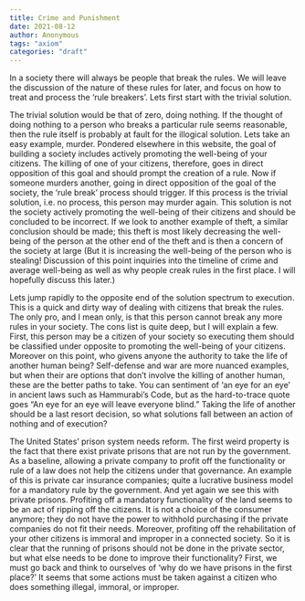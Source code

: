 ```yaml
---
title: Crime and Punishment
date: 2021-08-12
author: Anonymous
tags: "axiom"
categories: "draft"
---
```


In a society there will always be people that break the rules. We will leave the discussion of the nature of these rules for later, and focus on how to treat and process the ‘rule breakers’. Lets first start with the trivial solution.

The trivial solution would be that of zero, doing nothing. If the thought of doing nothing to a person who breaks a particular rule seems reasonable, then the rule itself is probably at fault for the illogical solution. Lets take an easy example, murder. Pondered elsewhere in this website, the goal of building a society includes actively promoting the well-being of your citizens. The killing of one of your citizens, therefore, goes in direct opposition of this goal and should prompt the creation of a rule. Now if someone murders another, going in direct opposition of the goal of the society, the ‘rule break’ process should trigger. If this process is the trivial solution, i.e. no process, this person may murder again. This solution is not the society actively promoting the well-being of their citizens and should be concluded to be incorrect. If we look to another example of theft, a similar conclusion should be made; this theft is most likely decreasing the well-being of the person at the other end of the theft and is then a concern of the society at large (But it is increasing the well-being of the person who is stealing! Discussion of this point inquiries into the timeline of crime and average well-being as well as why people creak rules in the first place. I will hopefully discuss this later.)

Lets jump rapidly to the opposite end of the solution spectrum to execution. This is a quick and dirty way of dealing with citizens that break the rules. The only pro, and I mean only, is that this person cannot break any more rules in your society. The cons list is quite deep, but I will explain a few. First, this person may be a citizen of your society so executing them should be classified under opposite to promoting the well-being of your citizens. Moreover on this point, who givens anyone the authority to take the life of another human being? Self-defense and war are more nuanced examples, but when their are options that don’t involve the killing of another human, these are the better paths to take. You can sentiment of ‘an eye for an eye’ in ancient laws such as Hammurabi’s Code, but as the hard-to-trace quote goes “An eye for an eye will leave everyone blind.” Taking the life of another should be a last resort decision, so what solutions fall between an action of nothing and of execution?

The United States’ prison system needs reform. The first weird property is the fact that there exist private prisons that are not run by the government. As a baseline, allowing a private company to profit off the functionality or rule of a law does not help the citizens under that governance. An example of this is private car insurance companies; quite a lucrative business model for a mandatory rule by the government. And yet again we see this with private prisons. Profiting off a mandatory functionality of the land seems to be an act of ripping off the citizens. It is not a choice of the consumer anymore; they do not have the power to withhold purchasing if the private companies do not fit their needs. Moreover, profiting off the rehabilitation of your other citizens is immoral and improper in a connected society. So it is clear that the running of prisons should not be done in the private sector, but what else needs to be done to improve their functionality? First, we must go back and think to ourselves of ‘why do we have prisons in the first place?’ It seems that some actions must be taken against a citizen who does something illegal, immoral, or improper.